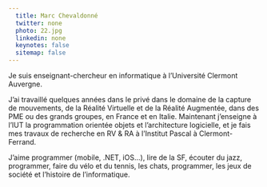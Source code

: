 ```yaml
---
  title: Marc Chevaldonné
  twitter: none
  photo: 22.jpg
  linkedin: none
  keynotes: false
  sitemap: false
---
```

Je suis enseignant-chercheur en informatique à l’Université Clermont Auvergne.

J’ai travaillé quelques années dans le privé dans le domaine de la capture de mouvements, de la Réalité Virtuelle et de la Réalité Augmentée, dans des PME ou des grands groupes, en France et en Italie. Maintenant j’enseigne à l’IUT la programmation orientée objets et l’architecture logicielle, et je fais mes travaux de recherche en RV & RA à l’Institut Pascal à Clermont-Ferrand.

J’aime programmer (mobile, .NET, iOS…), lire de la SF, écouter du jazz, programmer, faire du vélo et du tennis, les chats, programmer, les jeux de société et l’histoire de l’informatique.

